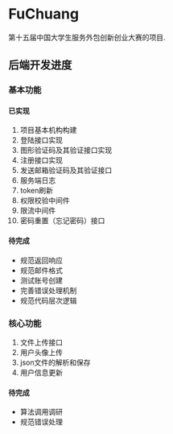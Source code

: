 # FuChuang

第十五届中国大学生服务外包创新创业大赛的项目.


## 后端开发进度

### 基本功能
#### 已实现
1. 项目基本机构构建
2. 登陆接口实现
3. 图形验证码及其验证接口实现
4. 注册接口实现
5. 发送邮箱验证码及其验证接口
6. 服务端日志
7. token刷新
8. 权限校验中间件
9. 限流中间件
10. 密码重置（忘记密码）接口

#### 待完成
- 规范返回响应
- 规范邮件格式
- 测试账号创建
- 完善错误处理机制
- 规范代码层次逻辑

### 核心功能
1. 文件上传接口
2. 用户头像上传 
3. json文件的解析和保存
4. 用户信息更新
#### 待完成
- 算法调用调研
- 规范错误处理
